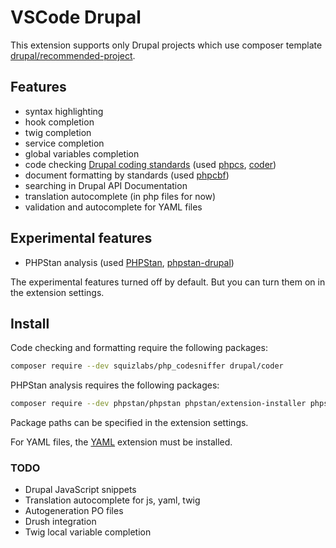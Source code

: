 # VSCode Drupal

This extension supports only Drupal projects which use composer template [drupal/recommended-project](https://github.com/drupal/recommended-project).

## Features
- syntax highlighting
- hook completion
- twig completion
- service completion
- global variables completion
- code checking [Drupal coding standards](https://www.drupal.org/docs/develop/standards) (used [phpcs](https://github.com/squizlabs/PHP_CodeSniffer), [coder](https://www.drupal.org/project/coder))
- document formatting by standards (used [phpcbf](https://github.com/squizlabs/PHP_CodeSniffer))
- searching in Drupal API Documentation
- translation autocomplete (in php files for now)
- validation and autocomplete for YAML files

## Experimental features
- PHPStan analysis (used [PHPStan](https://phpstan.org/), [phpstan-drupal](https://github.com/mglaman/phpstan-drupal))

The experimental features turned off by default. But you can turn them on in the extension settings.

## Install

Code checking and formatting require the following packages:

```bash
composer require --dev squizlabs/php_codesniffer drupal/coder
```

PHPStan analysis requires the following packages:

```bash
composer require --dev phpstan/phpstan phpstan/extension-installer phpstan/phpstan-deprecation-rules mglaman/phpstan-drupal
```

Package paths can be specified in the extension settings.

For YAML files, the [YAML](https://marketplace.visualstudio.com/items?itemName=redhat.vscode-yaml) extension must be installed.

### TODO
- Drupal JavaScript snippets
- Translation autocomplete for js, yaml, twig
- Autogeneration PO files
- Drush integration
- Twig local variable completion
